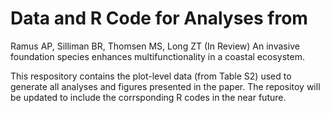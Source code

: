 # Data and R Code for Analyses from 

Ramus AP, Silliman BR, Thomsen MS, Long ZT (In Review) An invasive foundation species enhances multifunctionality in a coastal ecosystem.

This respository contains the plot-level data (from Table S2) used to generate all analyses and figures presented in the paper. The repositoy will be updated to include the corrsponding R codes in the near future.

